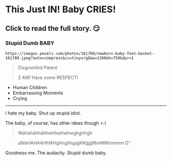 # This Just IN! Baby CRIES!

## Click to read the full story. 😏

### Stupid Dumb BABY

`https://images.pexels.com/photos/161709/newborn-baby-feet-basket-161709.jpeg?auto=compress&cs=tinysrgb&w=1260&h=750&dpr=1`

> Disgruntled Parent

> 2 AM! Have some RESPECT!

- Human Children
- Embarrassing Moments
- Crying

---

I hate my baby. Shut up stupid idiot.

The baby, of course, has other ideas though >:(

> Wahahahhahhwhhwhwhwghghhgh

> aWaHAHAAHHAHghhghhgajjKKjjjjjjMmMMmmmm D': 

Goodness me. The audacity. Stupid dumb baby.